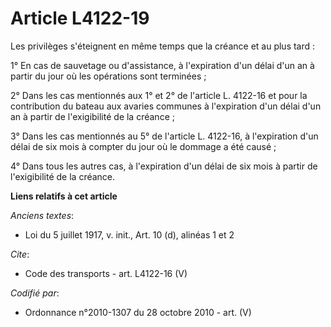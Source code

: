 # Article L4122-19

Les privilèges s'éteignent en même temps que la créance et au plus tard : 

1° En cas de sauvetage ou d'assistance, à l'expiration d'un délai d'un an à partir du jour où les opérations sont
terminées ; 

2° Dans les cas mentionnés aux 1° et 2° de l'article L. 4122-16 et pour la contribution du bateau aux avaries communes à
l'expiration d'un délai d'un an à partir de l'exigibilité de la créance ; 

3° Dans les cas mentionnés au 5° de l'article L. 4122-16, à l'expiration d'un délai de six mois à compter du jour où le
dommage a été causé ; 

4° Dans tous les autres cas, à l'expiration d'un délai de six mois à partir de l'exigibilité de la créance.

**Liens relatifs à cet article**

_Anciens textes_:

  - Loi du 5 juillet 1917, v. init., Art. 10 (d), alinéas 1 et 2

_Cite_:

  - Code des transports - art. L4122-16 (V)

_Codifié par_:

  - Ordonnance n°2010-1307 du 28 octobre 2010 - art. (V)
